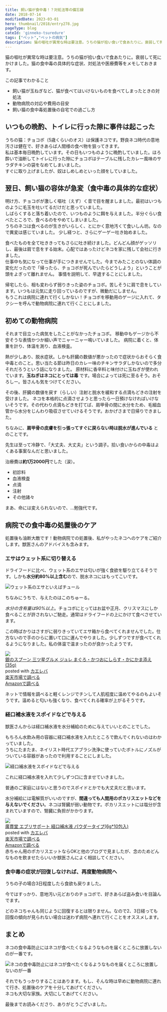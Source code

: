 ```yaml
---
title: 飼い猫が食中毒！？対処法等の備忘録
date: 2018-07-14
modifiedDate: 2023-03-01
hero: thumbnail/2018/entry278.jpg
pageType: blog
cateId: 'ginneko-tsuredure'
tags: ["ペット","ペットの病気"]
description: 猫の嘔吐が異常な時は要注意。うちの猫が拾い食いで食あたりに。衰弱して死にかけました。猫の食中毒の具体的な症状、対処法や医療費等をメモしておきます。
---
```

猫の嘔吐が異常な時は要注意。うちの猫が拾い食いで食あたりに。衰弱して死にかけました。猫の食中毒の具体的な症状、対処法や医療費等をメモしておきます。

<div class="box">
<span class="title">この記事でわかること</span>
<ul>
  <li>飼い猫が玉ねぎなど、猫が食べてはいけないものを食べてしまったときの対処法</li>
  <li>動物病院の対応や費用の目安</li>
  <li>飼い猫の食中毒処置後の自宅での過ごし方</li>
</ul>
</div>

## いつもの晩酌、トイレに行った隙に事件は起こった
うちの猫：チョコボ（5歳くらいのオス）は保護ネコです。野良ネコ時代の意地汚さは健在で、好きあらば人間様の食べ物を狙ってきます。<br>
私は基本毎日晩酌しています。その日もいつものように晩酌していました。ほろ酔いで油断してトイレに行った隙にチョコボはテーブルに残したカレー風味のサラダチキンの袋をなめてしまいました。<br>
すぐに取り上げましたが、奴はしめしめといった顔をしていました。
## 翌日、飼い猫の容体が急変（食中毒の具体的な症状）
明け方、チョコボが激しく嘔吐（えず）く音で目を醒ましました。最初はいつものように毛玉を吐いてるだけだと思っていました。<br>
しばらくすると落ち着いたので、いつものように餌を与えました。半分ぐらい食べたところで、食べるのをやめてしまいました。<br>
うちのネコは食べるのが生きがいらしく、とにかく意地汚くて食いしん坊。なので異変は感じていました。
少し経つと、さらにゲーゲー吐き始めました。

食べたものを全て吐ききってもさらに吐き続けました。どんどん顔がゲッソリし、最後は肩で息をする始末。心配ではあったけどネコを家に残して会社に行きました。<br>
仕事中も気になって仕事が手につきませんでした。今までみたことのない体調の変化だったので「帰ったら、チョコボが死んでいたらどうしよう」ということが頭をよぎって離れません。
事情を説明して、早退することにしました。

帰宅したら、相も変わらず弱りきった姿のチョコボ。苦しそうに肩で息をしています。いつもは元気に走り回っているのですが、微動だにしません。<br>
もうこれは病院に連れて行くしかない！チョコボを移動用のゲージに入れて、タクシーを呼んで動物病院に連れて行くことにしました。

## 初めての動物病院
それまで目立った病気をしたことがなかったチョコボ。
移動中もゲージから不安そうな表情かつか細い声でニャーニャー鳴いていました。
病院に着くと、体重を計り、体温を測り、血液検査。

熱が少しあり、脱水症状。しかも肝臓の数値が悪かったので症状からおそらく食中毒とのこと。思い当たる節は昨日のカレー味のチキンサラダしかないので多分それだろうという話になりました。
原材料に香辛料と味付けに玉ねぎが使われています。**玉ねぎはネコにとっては毒** です。場合によっては死に至るそう。おそろしー。皆さんも気をつけてください。

その後、肝臓の数値を戻す（らしい）注射と脱水を緩和する点滴もどきの注射を受けました。
ネコを本格的に点滴させようと思ったら一日預けなければいけないそうです。その代わり点滴もどきを打てば、肩甲骨の間に水分をため、毛細血管から水分をじんわり吸収させていけるそうです。おかげさまで日帰りできました。

ちなみに、**肩甲骨の皮膚を引っ張ってすぐに戻らない時は脱水が進んでいる** とのことです。

先生は至って冷静で、「大丈夫、大丈夫」という調子。拾い食いからの中毒はよくある事案なんだと思いました。

治療費は**約1万2000円**でした（涙）。

* 初診料
* 血液検査
* 点滴
* 注射
* その他諸々

まあ、命には変えられないので、…勉強代です。
## 病院での食中毒の処置後のケア
処置後も油断大敵です！動物病院での処置後、私がやったネコへのケアをご紹介します。獣医さんのアドバイスも含みます。

### エサはウェット系に切り替える
ドライフードに比べ、ウェット系のエサは匂いが強く食欲を駆り立てるそうです。しかも**水分約80%以上含む**ので、脱水ネコにはもってこいです。

![ウェット系のエサといえばチュール](./images/entry278-1.jpg)

ちなみにうちで、与えたのはこのちゅーる。

*水分の含有量は90%以上*。チョコボにとってはお盆や正月、クリスマスにしか食べることが許されないご馳走。通常はドライフードの上にかけて食べさせています。

この時ばかりはさすがに弱りきっていてエサ箱から食べてくれませんでした。仕方ないので手のひらに置いて口に運んでやりました。少しずつですが食べてくれるようになりました。私の体温で温まったのが良かったようです。

<div class="cstmreba"><div class="kaerebalink-box"><div class="kaerebalink-image"><a href="https://hb.afl.rakuten.co.jp/hgc/g000001d.j0byi5ae.g000001d.j0byj7d4/kaereba_main_202303292041027447?pc=https%3A%2F%2Fproduct.rakuten.co.jp%2Fproduct%2F-%2F4fe157d610feb15a096a05ebd98aa394%2F&m=http%3A%2F%2Fm.product.rakuten.co.jp%2Fproduct%2F4fe157d610feb15a096a05ebd98aa394%2F" target="_blank" ><img src="https://thumbnail.image.rakuten.co.jp/ran/img/1001/0004/520/699/619/889/10010004520699619889_1.jpg" style="border: none;" /></a></div><div class="kaerebalink-info"><div class="kaerebalink-name"><a href="https://hb.afl.rakuten.co.jp/hgc/g000001d.j0byi5ae.g000001d.j0byj7d4/kaereba_main_202303292041027447?pc=https%3A%2F%2Fproduct.rakuten.co.jp%2Fproduct%2F-%2F4fe157d610feb15a096a05ebd98aa394%2F&m=http%3A%2F%2Fm.product.rakuten.co.jp%2Fproduct%2F4fe157d610feb15a096a05ebd98aa394%2F" target="_blank" >銀のスプーン 三ツ星グルメ ジュレ まぐろ・かつおにしらす・かにかま添え(35g)</a><div class="kaerebalink-powered-date">posted with <a href="https://kaereba.com" rel="nofollow" target="_blank">カエレバ</a></div></div><div class="kaerebalink-detail"></div><div class="kaerebalink-link1"><div class="shoplinkrakuten"><a href="https://hb.afl.rakuten.co.jp/hgc/g000001d.j0byi5ae.g000001d.j0byj7d4/kaereba_main_202303292041027447?pc=https%3A%2F%2Fproduct.rakuten.co.jp%2Fproduct%2F-%2F4fe157d610feb15a096a05ebd98aa394%2F&m=http%3A%2F%2Fm.product.rakuten.co.jp%2Fproduct%2F4fe157d610feb15a096a05ebd98aa394%2F" target="_blank" >楽天市場で調べる</a></div><div class="shoplinkamazon"><a href="https://www.amazon.co.jp/gp/search?keywords=%E9%8A%80%E3%81%AE%E3%82%B9%E3%83%97%E3%83%BC%E3%83%B3%20%E4%B8%89%E3%83%84%E6%98%9F%E3%82%B0%E3%83%AB%E3%83%A1%20%E3%82%B8%E3%83%A5%E3%83%AC%20%E3%81%BE%E3%81%90%E3%82%8D%E3%83%BB%E3%81%8B%E3%81%A4%E3%81%8A%E3%81%AB%E3%81%97%E3%82%89%E3%81%99%E3%83%BB%E3%81%8B%E3%81%AB%E3%81%8B%E3%81%BE%E6%B7%BB%E3%81%88%2035g%C3%9716%E8%A2%8B&__mk_ja_JP=%E3%82%AB%E3%82%BF%E3%82%AB%E3%83%8A&tag=camille603-22" target="_blank" >Amazonで調べる</a></div></div></div><div class="booklink-footer"></div></div></div>

ネットで情報を調べると軽くレンジでチンして人肌程度に温めてやるのもよいそうです。温めると匂いも強くなり、食べてくれる確率が上がるそうです。

### 経口補水液をスポイドなどで与える
獣医さんからは経口補水液を水分補給のために与えていいとのことでした。

もちろん水飲み用の容器に経口補水液を入れたところで飲んでくれないのはわかっていました。<br>
うちにたまたま、ネイリスト時代エアブラシ洗浄に使っていたボトルにノズルがついている容器があったので利用することにしました。

![経口補水液をスポイドなどで与える](./images/entry278-2.jpg)

これに経口補水液を入れて少しずつ口に含ませていきました。

普通のご家庭にはないと思うのでスポイドとかでも大丈夫だと思います。

水分補給には電解質がいいのですが、**間違っても人間用のポカリスエットなどを与えないでください**。ネコは腎臓が弱い動物です。ポカリスエットには塩分が含まれていますので、腎臓に負担がかかります。
<div class="cstmreba"><div class="kaerebalink-box"><div class="kaerebalink-image"><a href="https://hb.afl.rakuten.co.jp/hgc/g000001d.j0byi5ae.g000001d.j0byj7d4/kaereba_main_202303292042120342?pc=https%3A%2F%2Fproduct.rakuten.co.jp%2Fproduct%2F-%2F3490e3dd0c455dd270959681ef4bcb7b%2F&m=http%3A%2F%2Fm.product.rakuten.co.jp%2Fproduct%2F3490e3dd0c455dd270959681ef4bcb7b%2F" target="_blank" ><img src="https://thumbnail.image.rakuten.co.jp/ran/img/1001/0004/954/097/915/890/10010004954097915890_1.jpg" style="border: none;" /></a></div><div class="kaerebalink-info"><div class="kaerebalink-name"><a href="https://hb.afl.rakuten.co.jp/hgc/g000001d.j0byi5ae.g000001d.j0byj7d4/kaereba_main_202303292042120342?pc=https%3A%2F%2Fproduct.rakuten.co.jp%2Fproduct%2F-%2F3490e3dd0c455dd270959681ef4bcb7b%2F&m=http%3A%2F%2Fm.product.rakuten.co.jp%2Fproduct%2F3490e3dd0c455dd270959681ef4bcb7b%2F" target="_blank" >廣貫堂 エブリサポート 経口補水液 パウダータイプ(6g*10包入)</a><div class="kaerebalink-powered-date">posted with <a href="https://kaereba.com" rel="nofollow" target="_blank">カエレバ</a></div></div><div class="kaerebalink-detail"></div><div class="kaerebalink-link1"><div class="shoplinkrakuten"><a href="https://hb.afl.rakuten.co.jp/hgc/g000001d.j0byi5ae.g000001d.j0byj7d4/kaereba_main_202303292042120342?pc=https%3A%2F%2Fproduct.rakuten.co.jp%2Fproduct%2F-%2F3490e3dd0c455dd270959681ef4bcb7b%2F&m=http%3A%2F%2Fm.product.rakuten.co.jp%2Fproduct%2F3490e3dd0c455dd270959681ef4bcb7b%2F" target="_blank" >楽天市場で調べる</a></div><div class="shoplinkamazon"><a href="https://www.amazon.co.jp/gp/search?keywords=%E7%B5%8C%E5%8F%A3%E8%A3%9C%E6%B0%B4%E6%B6%B2%20&__mk_ja_JP=%E3%82%AB%E3%82%BF%E3%82%AB%E3%83%8A&tag=camille603-22" target="_blank" >Amazonで調べる</a></div></div></div><div class="booklink-footer"></div></div></div>
赤ちゃん用のポカリスエットならOKと他のブログで見ましたが、念のためどんなものを飲ませたらいいか獣医さんによく相談してください。

### 食中毒の症状が回復しなければ、再度動物病院へ
うちの子の場合3日程度したら食欲も戻りました。

今ではすっかり、意地汚い元どおりのチョコボで、好きあらば盗み食いを目論んでます。

どのネコちゃんも同じように回復するとは限りません。なので2、3日経っても回復の傾向が見られない場合は迷わず病院へ連れて行くことをオススメします。

## まとめ
ネコの食中毒防止にはネコが食べたくなるようなものを届くところに放置しないのが一番です。

![ネコの食中毒防止にはネコが食べたくなるようなものを届くところに放置しないのが一番](../blogs/images/2018/entry278-3.jpg)

それでもうっかりすることはあります。もし、そんな時は早めに動物病院に連れて行き、処置後のケアを十分してあげてください。<br>
ネコも大切な家族。大切にしてあげてください。

最後までお読みくださり、ありがとうございました。

<prof></prof>
